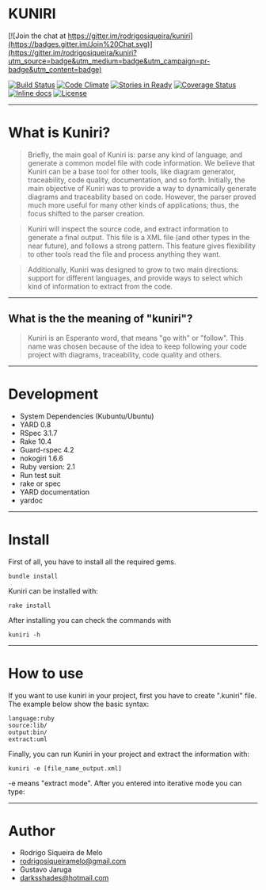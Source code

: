 # KUNIRI

[![Join the chat at https://gitter.im/rodrigosiqueira/kuniri](https://badges.gitter.im/Join%20Chat.svg)](https://gitter.im/rodrigosiqueira/kuniri?utm_source=badge&utm_medium=badge&utm_campaign=pr-badge&utm_content=badge)

[![Build Status](https://travis-ci.org/rodrigosiqueira/kuniri.svg?branch=master)](https://travis-ci.org/rodrigosiqueira/kuniri)
[![Code Climate](https://codeclimate.com/github/rodrigosiqueira/kuniri/badges/gpa.svg)](https://codeclimate.com/github/rodrigosiqueira/kuniri)
[![Stories in Ready](https://badge.waffle.io/rodrigosiqueira/kuniri.png?label=ready&title=Ready)](https://waffle.io/rodrigosiqueira/kuniri)
[![Coverage Status](https://coveralls.io/repos/rodrigosiqueira/kuniri/badge.svg?branch=master&service=github)](https://coveralls.io/github/rodrigosiqueira/kuniri?branch=master)
[![Inline docs](http://inch-ci.org/github/rodrigosiqueira/kuniri.svg?branch=master)](http://inch-ci.org/github/rodrigosiqueira/kuniri)
[![License](https://img.shields.io/badge/license-GPLv3-green.svg)](https://github.com/rodrigosiqueira/kuniri/blob/master/COPYING)

----
# What is Kuniri?

> Briefly, the main goal of Kuniri is: parse any kind of language, and generate
a common model file with code information. We believe that Kuniri can be a base
tool for other tools, like diagram generator, traceability, code quality,
documentation, and so forth. Initially, the main objective of Kuniri was to
provide a way to dynamically generate diagrams and traceability based on code.
However, the parser proved much more useful for many other kinds of
applications; thus, the focus shifted to the parser creation.

> Kuniri will inspect the source code, and extract information to generate a
final output. This file is a XML file (and other types in the near future), and
follows a strong pattern. This feature gives flexibility to other tools read the
file and process anything they want.

> Additionally, Kuniri was designed to grow to two main directions: support for
different languages, and provide ways to select which kind of information to
extract from the code.

----
## What is the the meaning of "kuniri"?

> Kuniri is an Esperanto word, that means "go with" or "follow". This name was
chosen because of the idea to keep following your code project with diagrams,
traceability, code quality and others.

----
# Development

* System Dependencies (Kubuntu/Ubuntu)
 * YARD 0.8
 * RSpec 3.1.7
 * Rake 10.4
 * Guard-rspec 4.2
 * nokogiri 1.6.6
* Ruby version: 2.1
* Run test suit
 * rake or spec
* YARD documentation
 * yardoc

----
# Install

First of all, you have to install all the required gems.
```
bundle install
```

Kuniri can be installed with:
```
rake install
```

After installing you can check the commands with
```
kuniri -h
```

----
# How to use
If you want to use kuniri in your project, first you have to create ".kuniri"
file. The example below show the basic syntax:

```
language:ruby
source:lib/
output:bin/
extract:uml
```

Finally, you can run Kuniri in your project and extract the information with:

```
kuniri -e [file_name_output.xml]
```

-e means "extract mode". After you entered into iterative mode you can type:

----
# Author

* Rodrigo Siqueira de Melo
 * rodrigosiqueiramelo@gmail.com
* Gustavo Jaruga
 * darksshades@hotmail.com
